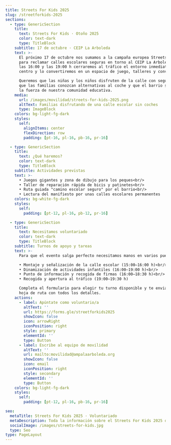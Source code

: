 ```yaml
---
title: Streets For Kids 2025
slug: /streetforkids-2025
sections:
  - type: GenericSection
    title:
      text: Streets For Kids · Otoño 2025
      color: text-dark
      type: TitleBlock
    subtitle: 17 de octubre · CEIP La Arboleda
    text: >-
      El próximo 17 de octubre nos sumamos a la campaña europea Streets For Kids
      para reclamar calles escolares seguras en torno al CEIP La Arboleda. Entre
      las 16:00 y las 19:00 h cerraremos al tráfico el entorno inmediato del
      centro y lo convertiremos en un espacio de juego, talleres y convivencia.

      Queremos que las niñas y los niños disfruten de la calle con seguridad,
      que las familias conozcan alternativas al coche y que el barrio sienta
      la fuerza de nuestra comunidad educativa.
    media:
      url: /images/movilidad/streets-for-kids-2025.png
      altText: Familias disfrutando de una calle escolar sin coches
      type: ImageBlock
    colors: bg-light-fg-dark
    styles:
      self:
        alignItems: center
        flexDirection: row
        padding: [pt-16, pl-16, pb-16, pr-16]

  - type: GenericSection
    title:
      text: ¿Qué haremos?
      color: text-dark
      type: TitleBlock
    subtitle: Actividades previstas
    text: >-
      • Juegos gigantes y zona de dibujo para los peques<br/>
      • Taller de reparación rápida de bicis y patinetes<br/>
      • Ruta guiada "camino escolar seguro" por el barrio<br/>
      • Lectura del manifiesto por unas calles escolares permanentes
    colors: bg-white-fg-dark
    styles:
      self:
        padding: [pt-12, pl-16, pb-12, pr-16]

  - type: GenericSection
    title:
      text: Necesitamos voluntariado
      color: text-dark
      type: TitleBlock
    subtitle: Turnos de apoyo y tareas
    text: >-
      Para que el evento salga perfecto necesitamos manos en varios puestos:

      • Montaje y señalización de la calle escolar (15:00–16:00 h)<br/>
      • Dinamización de actividades infantiles (16:00–19:00 h)<br/>
      • Punto de información y recogida de firmas (16:00–18:30 h)<br/>
      • Recogida y apertura al tráfico (19:00–19:30 h)

      Completa el formulario para elegir tu turno disponible y te enviaremos la
      hoja de ruta con todos los detalles.
    actions:
      - label: Apúntate como voluntario/a
        altText: ''
        url: https://forms.gle/streetforkids2025
        showIcon: false
        icon: arrowRight
        iconPosition: right
        style: primary
        elementId: ''
        type: Button
      - label: Escribe al equipo de movilidad
        altText: ''
        url: mailto:movilidad@ampalaarboleda.org
        showIcon: false
        icon: email
        iconPosition: right
        style: secondary
        elementId: ''
        type: Button
    colors: bg-light-fg-dark
    styles:
      self:
        padding: [pt-12, pl-16, pb-16, pr-16]

seo:
  metaTitle: Streets For Kids 2025 · Voluntariado
  metaDescription: Toda la información sobre el Streets For Kids 2025 del CEIP La Arboleda y cómo participar como voluntario en la calle escolar.
  socialImage: /images/streets-for-kids.jpg
  type: Seo
type: PageLayout
---
```

